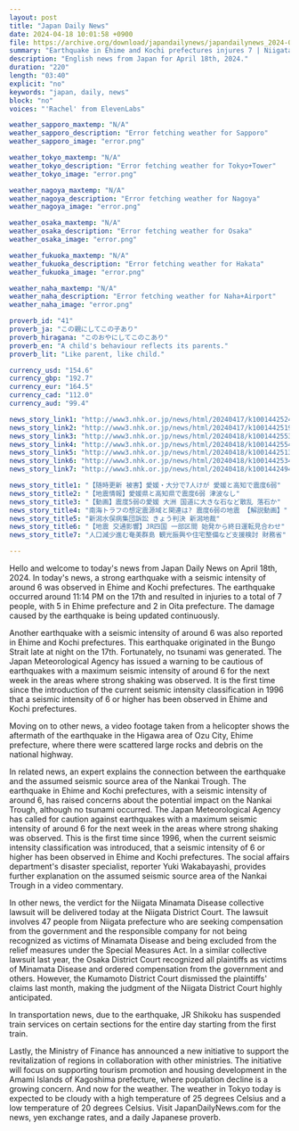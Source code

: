 ```yaml
---
layout: post
title: "Japan Daily News"
date: 2024-04-18 10:01:58 +0900
file: https://archive.org/download/japandailynews/japandailynews_2024-04-18.mp3
summary: "Earthquake in Ehime and Kochi prefectures injures 7 | Niigata Minamata Disease Lawsuit Verdict today, & more…"
description: "English news from Japan for April 18th, 2024."
duration: "220"
length: "03:40"
explicit: "no"
keywords: "japan, daily, news"
block: "no"
voices: "'Rachel' from ElevenLabs"

weather_sapporo_maxtemp: "N/A"
weather_sapporo_description: "Error fetching weather for Sapporo"
weather_sapporo_image: "error.png"

weather_tokyo_maxtemp: "N/A"
weather_tokyo_description: "Error fetching weather for Tokyo+Tower"
weather_tokyo_image: "error.png"

weather_nagoya_maxtemp: "N/A"
weather_nagoya_description: "Error fetching weather for Nagoya"
weather_nagoya_image: "error.png"

weather_osaka_maxtemp: "N/A"
weather_osaka_description: "Error fetching weather for Osaka"
weather_osaka_image: "error.png"

weather_fukuoka_maxtemp: "N/A"
weather_fukuoka_description: "Error fetching weather for Hakata"
weather_fukuoka_image: "error.png"

weather_naha_maxtemp: "N/A"
weather_naha_description: "Error fetching weather for Naha+Airport"
weather_naha_image: "error.png"

proverb_id: "41"
proverb_ja: "この親にしてこの子あり"
proverb_hiragana: "このおやにしてこのこあり"
proverb_en: "A child's behaviour reflects its parents."
proverb_lit: "Like parent, like child."

currency_usd: "154.6"
currency_gbp: "192.7"
currency_eur: "164.5"
currency_cad: "112.0"
currency_aud: "99.4"

news_story_link1: "http://www3.nhk.or.jp/news/html/20240417/k10014425241000.html"
news_story_link2: "http://www3.nhk.or.jp/news/html/20240417/k10014425191000.html"
news_story_link3: "http://www3.nhk.or.jp/news/html/20240418/k10014425531000.html"
news_story_link4: "http://www3.nhk.or.jp/news/html/20240418/k10014425541000.html"
news_story_link5: "http://www3.nhk.or.jp/news/html/20240418/k10014425131000.html"
news_story_link6: "http://www3.nhk.or.jp/news/html/20240418/k10014425341000.html"
news_story_link7: "http://www3.nhk.or.jp/news/html/20240418/k10014424941000.html"

news_story_title1: "【随時更新 被害】愛媛・大分で7人けが 愛媛と高知で震度6弱"
news_story_title2: "【地震情報】愛媛県と高知県で震度6弱 津波なし"
news_story_title3: "【動画】震度5弱の愛媛 大洲 国道に大きな石など散乱 落石か"
news_story_title4: "南海トラフの想定震源域と関連は? 震度6弱の地震 【解説動画】"
news_story_title5: "新潟水俣病集団訴訟 きょう判決 新潟地裁"
news_story_title6: "【地震 交通影響】JR四国 一部区間 始発から終日運転見合わせ"
news_story_title7: "人口減少進む奄美群島 観光振興や住宅整備など支援検討 財務省"

---
```


Hello and welcome to today's news from Japan Daily News on April 18th, 2024. In today's news, a strong earthquake with a seismic intensity of around 6 was observed in Ehime and Kochi prefectures. The earthquake occurred around 11:14 PM on the 17th and resulted in injuries to a total of 7 people, with 5 in Ehime prefecture and 2 in Oita prefecture. The damage caused by the earthquake is being updated continuously.

Another earthquake with a seismic intensity of around 6 was also reported in Ehime and Kochi prefectures. This earthquake originated in the Bungo Strait late at night on the 17th. Fortunately, no tsunami was generated. The Japan Meteorological Agency has issued a warning to be cautious of earthquakes with a maximum seismic intensity of around 6 for the next week in the areas where strong shaking was observed. It is the first time since the introduction of the current seismic intensity classification in 1996 that a seismic intensity of 6 or higher has been observed in Ehime and Kochi prefectures.

Moving on to other news, a video footage taken from a helicopter shows the aftermath of the earthquake in the Higawa area of Ozu City, Ehime prefecture, where there were scattered large rocks and debris on the national highway.

In related news, an expert explains the connection between the earthquake and the assumed seismic source area of the Nankai Trough. The earthquake in Ehime and Kochi prefectures, with a seismic intensity of around 6, has raised concerns about the potential impact on the Nankai Trough, although no tsunami occurred. The Japan Meteorological Agency has called for caution against earthquakes with a maximum seismic intensity of around 6 for the next week in the areas where strong shaking was observed. This is the first time since 1996, when the current seismic intensity classification was introduced, that a seismic intensity of 6 or higher has been observed in Ehime and Kochi prefectures. The social affairs department's disaster specialist, reporter Yuki Wakabayashi, provides further explanation on the assumed seismic source area of the Nankai Trough in a video commentary.

In other news, the verdict for the Niigata Minamata Disease collective lawsuit will be delivered today at the Niigata District Court. The lawsuit involves 47 people from Niigata prefecture who are seeking compensation from the government and the responsible company for not being recognized as victims of Minamata Disease and being excluded from the relief measures under the Special Measures Act. In a similar collective lawsuit last year, the Osaka District Court recognized all plaintiffs as victims of Minamata Disease and ordered compensation from the government and others. However, the Kumamoto District Court dismissed the plaintiffs' claims last month, making the judgment of the Niigata District Court highly anticipated.

In transportation news, due to the earthquake, JR Shikoku has suspended train services on certain sections for the entire day starting from the first train.

Lastly, the Ministry of Finance has announced a new initiative to support the revitalization of regions in collaboration with other ministries. The initiative will focus on supporting tourism promotion and housing development in the Amami Islands of Kagoshima prefecture, where population decline is a growing concern. And now for the weather. The weather in Tokyo today is expected to be cloudy with a high temperature of 25 degrees Celsius and a low temperature of 20 degrees Celsius.  Visit JapanDailyNews.com for the news, yen exchange rates, and a daily Japanese proverb.
